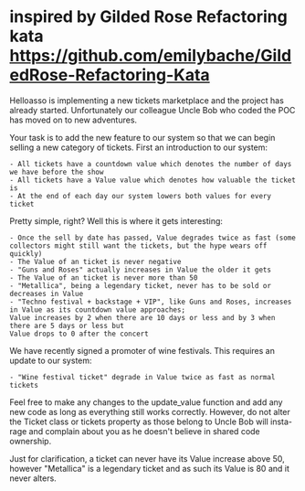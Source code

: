 inspired by Gilded Rose Refactoring kata
https://github.com/emilybache/GildedRose-Refactoring-Kata
======================================

Helloasso is implementing a new tickets marketplace and the project has already started. Unfortunately our colleague Uncle Bob who coded the POC has moved on to new adventures.

Your task is to add the new feature to our system so that we can begin selling a new category of tickets. First an introduction to our system:

    - All tickets have a countdown value which denotes the number of days we have before the show
    - All tickets have a Value value which denotes how valuable the ticket is
    - At the end of each day our system lowers both values for every ticket

Pretty simple, right? Well this is where it gets interesting:

    - Once the sell by date has passed, Value degrades twice as fast (some collectors might still want the tickets, but the hype wears off quickly)
    - The Value of an ticket is never negative
    - "Guns and Roses" actually increases in Value the older it gets
    - The Value of an ticket is never more than 50
    - "Metallica", being a legendary ticket, never has to be sold or decreases in Value
    - "Techno festival + backstage + VIP", like Guns and Roses, increases in Value as its countdown value approaches;
    Value increases by 2 when there are 10 days or less and by 3 when there are 5 days or less but
    Value drops to 0 after the concert

We have recently signed a promoter of wine festivals. This requires an update to our system:

    - "Wine festival ticket" degrade in Value twice as fast as normal tickets

Feel free to make any changes to the update_value function and add any new code as long as everything still works correctly. However, do not alter the Ticket class or tickets property as those belong to Uncle Bob will insta-rage and complain about you as he doesn't believe in shared code
ownership.

Just for clarification, a ticket can never have its Value increase above 50, however "Metallica" is a legendary ticket and as such its Value is 80 and it never alters.
